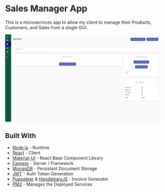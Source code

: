 # Sales Manager App

This is a microservices app to allow my client to manage their Products, Customers, and Sales from a single GUI.

![](screenshots/Screenshot.png)

## Built With

- [Node.js](https://nodejs.org/en/) - Runtime
- [React](https://reactjs.org/) - Client
- [Material-UI](https://material-ui.com/) - React Base Component Library
- [Express](https://expressjs.com/) - Server / Framework
- [MongoDB](https://www.mongodb.com/) - Persistant Document Storage
- [JWT](https://jwt.io/) - Auth Token Generation
- [Puppeteer](https://github.com/puppeteer/puppeteer) & [HandlebarsJS](https://handlebarsjs.com/) - Invoice Generator
- [PM2](https://pm2.keymetrics.io/) - Manages the Deployed Services
